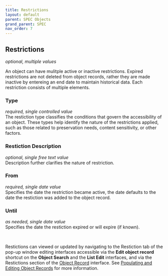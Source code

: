 ```yaml
---
title: Restrictions
layout: default
parent: SPEC Objects
grand_parent: SPEC
nav_order: 7
---
```


## Restrictions  
*optional, multiple values*

An object can have mulitple active or inactive restrictions. Expired restrictions are not deleted from object records, rather they are made inactive by entereing an end date to maintain historical data. Each restriction consists of multiple elements.


### Type  
*required, single controlled value*  
The restiction type classifies the conditions that govern the accessibility of an object. These types help identify the nature of the restrictions applied, such as those related to preservation needs, content sensitivity, or other factors. 

### Restiction Description  
*optional, single free text value*  
Description further clarifies the nature of restriction. 

### From  
*required, single date value*  
Specifies the date the restriction became active, the date defaults to the date the restiction was added to the object record. 

### Until  
*as needed, single date value*  
Specifies the date the restiction expired or will expire (if known). 

&nbsp; 
&nbsp; 

Restictions can viewed or updated by navigating to the Restiction tab of the pop-up window editing interfaces accessible via the **Edit object record** shortcut on the **Object Search** and the **List Edit** interfaces, and via the Restictions section of the [Object Record](https://nypl.github.io/pres-docs/spec/specObjectsObjectRecord.html) interface. See [Populating and Editing Object Records](https://nypl.github.io/pres-docs/spec/specObjects.html#populating-and-editing-object-records) for more information. 


